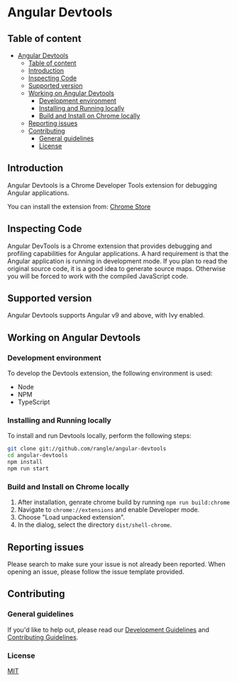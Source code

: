 # Angular Devtools

## Table of content

- [Angular Devtools](#angular-devtools)
  - [Table of content](#table-of-content)
  - [Introduction](#introduction)
  - [Inspecting Code](#inspecting-code)
  - [Supported version](#supported-version)
  - [Working on Angular Devtools](#working-on-angular-devtools)
    - [Development environment](#development-environment)
    - [Installing and Running locally](#installing-and-running-locally)
    - [Build and Install on Chrome locally](#build-and-install-on-chrome-locally)
  - [Reporting issues](#reporting-issues)
  - [Contributing](#contributing)
    - [General guidelines](#general-guidelines)
    - [License](#license)

## Introduction

Angular Devtools is a Chrome Developer Tools extension for debugging Angular applications.

You can install the extension from: [Chrome Store](#)

## Inspecting Code

Angular DevTools is a Chrome extension that provides debugging and profiling capabilities for Angular applications. A hard requirement is that the Angular application is running in development mode. If you plan to read the original source code, it is a good idea to generate source maps. Otherwise you will be forced to work with the compiled JavaScript code.

## Supported version

Angular Devtools supports Angular v9 and above, with Ivy enabled.

## Working on Angular Devtools

### Development environment

To develop the Devtools extension, the following environment is used:

- Node
- NPM
- TypeScript

### Installing and Running locally

To install and run Devtools locally, perform the following steps:

```bash
git clone git://github.com/rangle/angular-devtools
cd angular-devtools
npm install
npm run start
```

### Build and Install on Chrome locally

1. After installation, genrate chrome build by running `npm run build:chrome`
2. Navigate to `chrome://extensions` and enable Developer mode.
3. Choose "Load unpacked extension".
4. In the dialog, select the directory `dist/shell-chrome`.

## Reporting issues

Please search to make sure your issue is not already been reported. When opening an issue, please follow the issue template provided.

## Contributing

### General guidelines

If you'd like to help out, please read our [Development Guidelines](DEVELOPING.md) and [Contributing Guidelines](CONTRIBUTING.md).

### License

[MIT](LICENSE)
